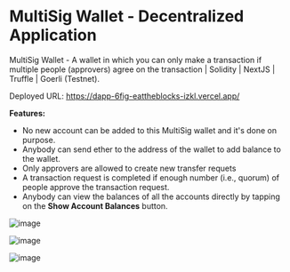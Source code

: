 # MultiSig Wallet - Decentralized Application

MultiSig Wallet - A wallet in which you can only make a transaction if multiple people (approvers) agree on the transaction | Solidity | NextJS | Truffle | Goerli (Testnet).

Deployed URL: https://dapp-6fig-eattheblocks-izkl.vercel.app/

**Features:**
- No new account can be added to this MultiSig wallet and it's done on purpose.
- Anybody can send ether to the address of the wallet to add balance to the wallet.
- Only approvers are allowed to create new transfer requets
- A transaction request is completed if enough number (i.e., quorum) of people approve the transaction request.
- Anybody can view the balances of all the accounts directly by tapping on the **Show Account Balances** button.

![image](https://user-images.githubusercontent.com/31458531/196962941-8ba68d70-9bea-4ce8-a3d0-cc1ffa9d8178.png)

![image](https://user-images.githubusercontent.com/31458531/196786580-b3f6a2af-176c-4527-bfd4-3ad1f9bf3a08.png)

![image](https://user-images.githubusercontent.com/31458531/196784342-7ce57090-92fd-43c8-b038-592aeaa170c0.png)
